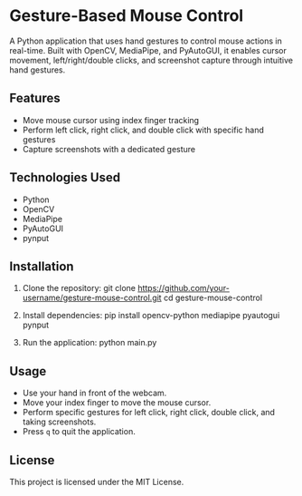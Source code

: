 # Gesture-Based Mouse Control

A Python application that uses hand gestures to control mouse actions in real-time. Built with OpenCV, MediaPipe, and PyAutoGUI, it enables cursor movement, left/right/double clicks, and screenshot capture through intuitive hand gestures.

## Features

- Move mouse cursor using index finger tracking  
- Perform left click, right click, and double click with specific hand gestures  
- Capture screenshots with a dedicated gesture  

## Technologies Used

- Python  
- OpenCV  
- MediaPipe  
- PyAutoGUI  
- pynput  

## Installation

1. Clone the repository:
   git clone https://github.com/your-username/gesture-mouse-control.git
   cd gesture-mouse-control

2. Install dependencies:
   pip install opencv-python mediapipe pyautogui pynput
   
4. Run the application:
   python main.py

## Usage

* Use your hand in front of the webcam.
* Move your index finger to move the mouse cursor.
* Perform specific gestures for left click, right click, double click, and taking screenshots.
* Press `q` to quit the application.

## License

This project is licensed under the MIT License.

